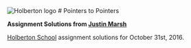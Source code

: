 <img src="https://www.holbertonschool.com/assets/holberton-logo-1cc451260ca3cd297def53f2250a9794810667c7ca7b5fa5879a569a457bf16f.png" alt="Holberton logo">
# Pointers to Pointers

**Assignment Solutions from [Justin Marsh](https://twitter.com/dogonthecircuit)**

[Holberton School](https://www.holbertonschool.com) assignment solutions for October 31st, 2016.
